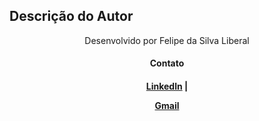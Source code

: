 ## Descrição do Autor ##
<p align="center">Desenvolvido por Felipe da Silva Liberal</p>
<h4 align="center">Contato<h4>
<p align="center"><a href="https://www.linkedin.com/in/felipe-da-silva-liberal-213b33152">Linkedln</a> | 
<p align="center"><a href="felipeliberal1@gmail.com">Gmail</a></p>